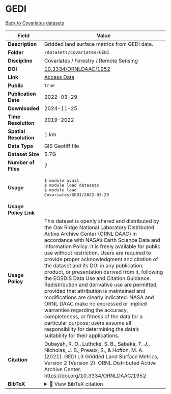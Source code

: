 # GEDI

[Back to Covariates datasets](../Covariates.md)

| Field | Value |
|--------|-------|
| **Description** | Gridded land surface metrics from GEDI data. |
| **Folder** | `/datasets/Covariates/GEDI` |
| **Discipline** | Covariates / Forestry / Remote Sensing |
| **DOI** | [10.3334/ORNLDAAC/1952](https://doi.org/10.3334/ORNLDAAC/1952) |
| **Link** | [Access Data](https://daac.ornl.gov/cgi-bin/dsviewer.pl?ds_id=2017) |
| **Public** | `true` |
| **Publication Date** | 2022-03-29 |
| **Downloaded** | 2024-11-25 |
| **Time Resolution** | 2019-2022 |
| **Spatial Resolution** | 1 km |
| **Data Type** | GIS Geotiff file |
| **Dataset Size** | 5.7G |
| **Number of Files** | 7 |
| **Usage** | <pre>&#36; module avail<br>&#36; module load datasets<br>&#36; module load Covariates/GEDI/2022-03-29</pre> |
| **Usage Policy Link** |  |
| **Usage Policy** | This dataset is openly shared and distributed by the Oak Ridge National Laboratory Distributed Active Archive Center (ORNL DAAC) in accordance with NASA’s Earth Science Data and Information Policy. It is freely available for public use without restriction. Users are required to provide proper acknowledgment and citation of the dataset and its DOI in any publication, product, or presentation derived from it, following the EOSDIS Data Use and Citation Guidance. Redistribution and derivative use are permitted, provided that attribution is maintained and modifications are clearly indicated. NASA and ORNL DAAC make no expressed or implied warranties regarding the accuracy, completeness, or fitness of the data for a particular purpose; users assume all responsibility for determining the data’s suitability for their applications. |
| **Citation** | Dubayah, R. O., Luthcke, S. B., Sabaka, T. J., Nicholas, J. B., Preaux, S., & Hofton, M. A. (2021). GEDI L3 Gridded Land Surface Metrics, Version 2 (Version 2). ORNL Distributed Active Archive Center. https://doi.org/10.3334/ORNLDAAC/1952 |
| **BibTeX** | <details><summary>📜 View BibTeX citation</summary><pre>@dataset{Dubayah_2021_GEDI,<br>  author       = {Dubayah, Ralph O. and Luthcke, Scott B. and Sabaka, Terence J. and Nicholas, J. Benjamin and Preaux, Stephen and Hofton, Michelle A.},<br>  title        = {GEDI L3 Gridded Land Surface Metrics, Version 2},<br>  year         = {2021},<br>  version      = {2},<br>  publisher    = {ORNL Distributed Active Archive Center},<br>  doi          = {10.3334/ORNLDAAC/1952},<br>  url          = {https://doi.org/10.3334/ORNLDAAC/1952}<br>}</pre> |

